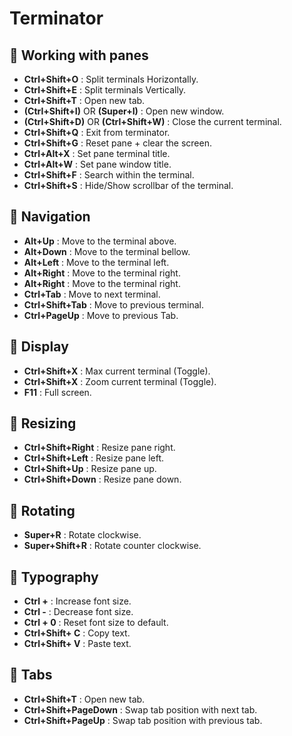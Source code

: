 # Terminator
## 🔷 Working with panes
* **Ctrl+S​hift+O**	: Split terminals Horizo​ntally.
* **Ctrl+S​hift+E**	: Split terminals Vertic​ally.
* **Ctrl+S​hift+T**	: Open new tab.
* **(Ctrl+S​hift+I)** OR **(Super+I)** : Open new window.
* **(Ctrl+S​hift+D)** OR **(Ctrl+S​hift+W)** : Close the current terminal.
*  **Ctrl+S​hift+Q**	: Exit from terminator.
* **Ctrl+S​hift+G**	: Reset pane + clear the screen.
* **Ctrl+Alt+X**	: Set pane terminal title.
* **Ctrl+Alt+W**	: Set pane window title.
* **Ctrl+S​hift+F**	: Search within the terminal.
* **Ctrl+S​hift+S**	: Hide/Show scrollbar of the terminal.

## 🔷 Navigation
* **Alt+Up**	: Move to the terminal above.
* **Alt+Down**	: Move to the terminal bellow.
* **Alt+Left**	: Move to the terminal left.
* **Alt+Right**	: Move to the terminal right.
* **Alt+Right**	: Move to the terminal right.
* **Ctrl+Tab**	: Move to next terminal.
* **Ctrl+S​hift+Tab**	: Move to previous terminal.
* **Ctrl+P​ageUp**	: Move to previous Tab.

## 🔷 Display
* **Ctrl+Shift+X** : Max current terminal (Toggle).
* **Ctrl+Shift+X** : Zoom current terminal (Toggle).
* **F11** : Full screen.

## 🔷 Resizing
* **Ctrl+Shift+Right** : Resize pane right.
* **Ctrl+Shift+Left** : Resize pane left.
* **Ctrl+Shift+Up** : Resize pane up.
* **Ctrl+Shift+Down** : Resize pane down.

## 🔷 Rotating
* **Super+R** : Rotate clockwise.
* **Super+Shift+R** : Rotate counter clockwise.

## 🔷 Typography
* **Ctrl +** : Increase font size.
* **Ctrl -** : Decrease font size.
* **Ctrl + 0** : Reset font size to default.
* **Ctrl+Shift+ C** : Copy text.
* **Ctrl+Shift+ V** : Paste text.

## 🔷 Tabs
* **Ctrl+S​hift+T**	: Open new tab.
* **Ctrl+S​hif​t+P​ageDown** : Swap tab position with next tab.
* **Ctrl+S​hif​t+P​ageUp** : Swap tab position with previous tab.

